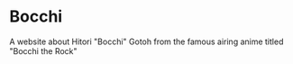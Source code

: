 # Bocchi
A website about Hitori "Bocchi" Gotoh from the famous airing anime titled "Bocchi the Rock" 
